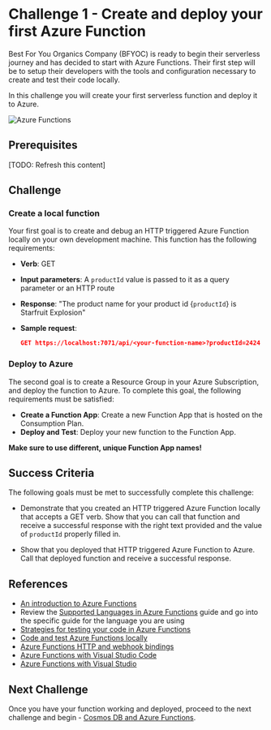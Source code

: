 # Challenge 1 - Create and deploy your first Azure Function

Best For You Organics Company (BFYOC) is ready to begin their serverless journey and has decided to start with Azure Functions. Their first step will be to setup their developers with the tools and configuration necessary to create and test their code locally.

In this challenge you will create your first serverless
function and deploy it to Azure.

![Azure Functions](https://miro.medium.com/max/733/1*yqwkTUnnp-OmSqSelnW-LA.png)

## Prerequisites

[TODO: Refresh this content]

## Challenge

### Create a local function

Your first goal is to create and debug an HTTP
triggered Azure Function locally on your own development machine. This
function has the following requirements:

* **Verb**: GET
* **Input parameters**: A `productId` value is passed to it as a
query parameter or an HTTP route
* **Response**: "The product name for your product id
{`productId`} is Starfruit Explosion"
* **Sample request**:

    ``` JSON
    GET https://localhost:7071/api/<your-function-name>?productId=2424
    ```

### Deploy to Azure

The second goal is to create a Resource Group in your Azure Subscription, and deploy the function to Azure. To complete this goal, the following requirements must be satisfied:

* **Create a Function App**: Create a new Function App that is hosted on the Consumption Plan.
* **Deploy and Test**: Deploy your new function to the Function App.

**Make sure to use different, unique Function App names!**

## Success Criteria

The following goals must be met to successfully complete this challenge:

* Demonstrate that you created an HTTP triggered Azure Function locally that accepts a GET verb. Show that you can call that function and receive a successful response with the right text provided and the value of `productId` properly filled in.

* Show that you deployed that HTTP triggered
Azure Function to Azure. Call that deployed
function and receive a successful response.

## References

* [An introduction to Azure Functions](https://docs.microsoft.com/en-us/azure/azure-functions/functions-overview)
* Review the [Supported Languages in Azure Functions](https://docs.microsoft.com/en-us/azure/azure-functions/supported-languages)
  guide and go into the specific guide for the language you are using
* [Strategies for testing your code in Azure Functions](https://docs.microsoft.com/en-us/azure/azure-functions/functions-test-a-function)
* [Code and test Azure Functions locally](https://docs.microsoft.com/en-us/azure/azure-functions/functions-develop-local)
* [Azure Functions HTTP and webhook bindings](https://docs.microsoft.com/en-us/azure/azure-functions/functions-bindings-http-webhook)
* [Azure Functions with Visual Studio Code](https://docs.microsoft.com/en-us/azure/azure-functions/functions-develop-vs-code)
* [Azure Functions with Visual Studio](https://docs.microsoft.com/en-us/azure/azure-functions/functions-create-your-first-function-visual-studio)

## Next Challenge

Once you have your function working and deployed, proceed to the next challenge and begin - [Cosmos DB and Azure Functions](..//Challenge-2-Cosmos-DB-and-Azure-Functions/readme.md).
